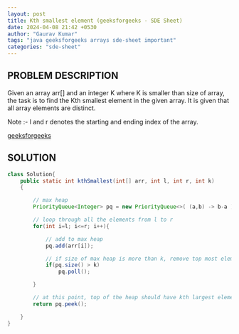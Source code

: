 ```yaml
---
layout: post
title: Kth smallest element (geeksforgeeks - SDE Sheet)
date: 2024-04-08 21:42 +0530
author: "Gaurav Kumar"
tags: "java geeksforgeeks arrays sde-sheet important"
categories: "sde-sheet"
---
```


## PROBLEM DESCRIPTION

Given an array arr[] and an integer K where K is smaller than size of array, the task is to find the Kth smallest element in the given array. It is given that all array elements are distinct.

Note :- l and r denotes the starting and ending index of the array.

[geeksforgeeks](https://www.geeksforgeeks.org/problems/kth-smallest-element5635/1?page=1)

## SOLUTION

```java
class Solution{
    public static int kthSmallest(int[] arr, int l, int r, int k)
    {

        // max heap
        PriorityQueue<Integer> pq = new PriorityQueue<>( (a,b) -> b-a );

        // loop through all the elements from l to r
        for(int i=l; i<=r; i++){

            // add to max heap
            pq.add(arr[i]);

            // if size of max heap is more than k, remove top most element
            if(pq.size() > k)
                pq.poll();

        }

        // at this point, top of the heap should have kth largest element
        return pq.peek();

    }
}
```
